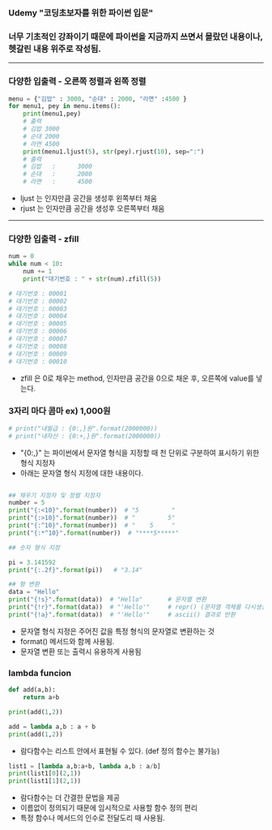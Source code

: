 ### Udemy "코딩초보자를 위한 파이썬 입문"

### 너무 기초적인 강좌이기 때문에 파이썬을 지금까지 쓰면서 몰랐던 내용이나, 헷갈린 내용 위주로 작성됨.

---

### 다양한 입출력 - 오른쪽 정렬과 왼쪽 정렬

```python
menu = {"김밥" : 3000, "순대" : 2000, "라면" :4500 }
for menu1, pey in menu.items():
    print(menu1,pey)
    # 출력 
    # 김밥 3000
    # 순대 2000
    # 라면 4500
    print(menu1.ljust(5), str(pey).rjust(10), sep=":")
    # 출력
    # 김밥   :      3000
    # 순대   :      2000
    # 라면   :      4500
```

- ljust 는 인자만큼 공간을 생성후 왼쪽부터 채움 
- rjust 는 인자만큼 공간을 생성후 오른쪽부터 채움

---
### 다양한 입출력 - zfill
```python
num = 0 
while num < 10:
    num += 1
    print("대기번호 : " + str(num).zfill(5))

# 대기번호 : 00001
# 대기번호 : 00002
# 대기번호 : 00003
# 대기번호 : 00004
# 대기번호 : 00005
# 대기번호 : 00006
# 대기번호 : 00007
# 대기번호 : 00008
# 대기번호 : 00009
# 대기번호 : 00010
```
- zfill 은 0로 채우는 method, 인자만큼 공간을 0으로 채운 후, 오른쪽에 value를 넣는다.

### 3자리 마다 콤마 ex) 1,000원
``` python
# print("내월급 : {0:,}원".format(2000000))
# print("내자산 : {0:+,}원".format(2000000))
```
- "{0:,}" 는 파이썬에서 문자열 형식을 지정할 때 천 단위로 구분하여 표시하기 위한 형식 지정자
- 아래는 문자열 형식 지정에 대한 내용이다.
```python

## 채우기 지정자 및 정렬 지정자
number = 5
print("{:<10}".format(number))  # "5         "
print("{:>10}".format(number))  # "         5"
print("{:^10}".format(number))  # "    5     "
print("{:*^10}".format(number))  # "****5*****"

## 숫자 형식 지정

pi = 3.141592
print("{:.2f}".format(pi))   # "3.14"

## 형 변환
data = "Hello"
print("{!s}".format(data))  # "Hello"       # 문자열 변환
print("{!r}".format(data))  # "'Hello'"     # repr() (문자열 객체를 다시생성) 로 변환
print("{!a}".format(data))  # "'Hello'"     # ascii() 결과로 반환

```
- 문자열 형식 지정은 주어진 값을 특정 형식의 문자열로 변환하는 것
- format() 메서드와 함께 사용됨.
- 문자열 변환 또는 출력시 유용하게 사용됨

### lambda funcion 

```python
def add(a,b):
    return a+b

print(add(1,2))

add = lambda a,b : a + b
print(add(1,2))

```
- 람다함수는 리스트 안에서 표현될 수 있다. (def 정의 함수는 불가능)

```python
list1 = [lambda a,b:a+b, lambda a,b : a/b]
print(list1[0](2,1))
print(list1[1](2,1))
``` 

- 람다함수는 더 간결한 문법을 제공
- 이름없이 정의되기 때문에 임시적으로 사용할 함수 정의 편리
- 특정 함수나 메서드의 인수로 전달도리 때 사용됨.